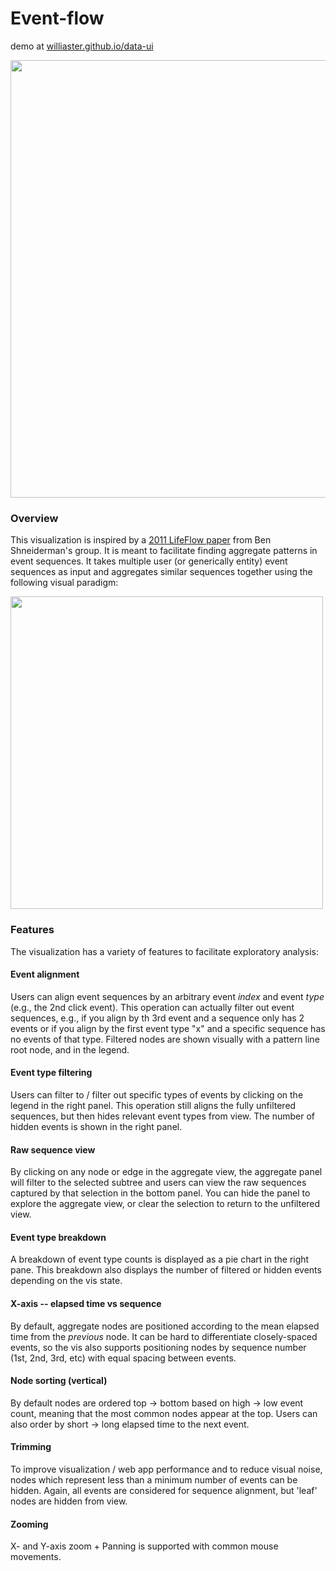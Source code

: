 # Event-flow

demo at <a href="https://williaster.github.io/data-ui" target="_blank">williaster.github.io/data-ui</a>

<img
  width="700"
  src="https://user-images.githubusercontent.com/4496521/28103495-d58b2c34-668a-11e7-86c3-3b33d853153a.gif"
/>

### Overview
This visualization is inspired by a <a href="https://www.cs.umd.edu/~ben/papers/Wongsuphasawat2011LifeFlow.pdf" target="_blank">2011 LifeFlow paper</a> from Ben Shneiderman's group. It is meant to facilitate finding aggregate patterns in event sequences. It takes multiple user (or generically entity) event sequences as input and aggregates similar sequences together using the following visual paradigm: 

<img
  width="500"
  src="https://user-images.githubusercontent.com/4496521/28243463-9fef9734-697f-11e7-959b-027544c8f6e0.png"
/>

### Features
The visualization has a variety of features to facilitate exploratory analysis:

#### Event alignment
Users can align event sequences by an arbitrary event _index_ and event _type_ (e.g., the 2nd click event). This operation can actually filter out event sequences, e.g., if you align by th 3rd event and a sequence only has 2 events or if you align by the first event type "x" and a specific sequence has no events of that type. Filtered nodes are shown visually with a pattern line root node, and in the legend.

#### Event type filtering
Users can filter to / filter out specific types of events by clicking on the legend in the right panel. This operation still aligns the fully unfiltered sequences, but then hides relevant event types from view. The number of hidden events is shown in the right panel.

#### Raw sequence view
By clicking on any node or edge in the aggregate view, the aggregate panel will filter to the selected subtree and users can view the raw sequences captured by that selection in the bottom panel. You can hide the panel to explore the aggregate view, or clear the selection to return to the unfiltered view.

#### Event type breakdown
A breakdown of event type counts is displayed as a pie chart in the right pane. This breakdown also displays the number of filtered or hidden events depending on the vis state.

#### X-axis -- elapsed time vs sequence
By default, aggregate nodes are positioned according to the mean elapsed time from the _previous_ node. It can be hard to differentiate closely-spaced events, so the vis also supports positioning nodes by sequence number (1st, 2nd, 3rd, etc) with equal spacing between events.

#### Node sorting (vertical)
By default nodes are ordered top -> bottom based on high -> low event count, meaning that the most common nodes appear at the top. Users can also order by short -> long elapsed time to the next event.

#### Trimming
To improve visualization / web app performance and to reduce visual noise, nodes which represent less than a minimum number of events can be hidden. Again, all events are considered for sequence alignment, but 'leaf' nodes are hidden from view.

#### Zooming
X- and Y-axis zoom + Panning is supported with common mouse movements.
